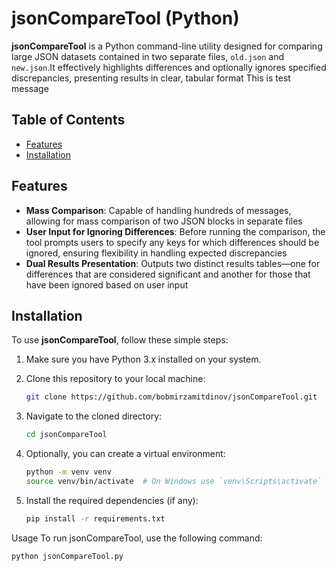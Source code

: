 # jsonCompareTool (Python)

**jsonCompareTool** is a Python command-line utility designed for comparing large JSON datasets contained in two separate files, `old.json` and `new.json`.It effectively highlights differences and optionally ignores specified discrepancies, presenting results in clear, tabular format
This is test message


## Table of Contents
- [Features](#features)
- [Installation](#installation)

## Features

- **Mass Comparison**: Capable of handling hundreds of messages, allowing for mass comparison of two JSON blocks in separate files
- **User Input for Ignoring Differences**: Before running the comparison, the tool prompts users to specify any keys for which differences should be ignored, ensuring flexibility in handling expected discrepancies
- **Dual Results Presentation**: Outputs two distinct results tables—one for differences that are considered significant and another for those that have been ignored based on user input

## Installation

To use **jsonCompareTool**, follow these simple steps:

1. Make sure you have Python 3.x installed on your system.
2. Clone this repository to your local machine:

   ```bash
   git clone https://github.com/bobmirzamitdinov/jsonCompareTool.git

3. Navigate to the cloned directory:
      ```bash
   cd jsonCompareTool
4. Optionally, you can create a virtual environment:
      ```bash
   python -m venv venv
   source venv/bin/activate  # On Windows use `venv\Scripts\activate`
5. Install the required dependencies (if any):
      ```bash
   pip install -r requirements.txt

Usage
To run jsonCompareTool, use the following command:
   ```bash
   python jsonCompareTool.py